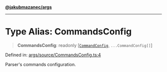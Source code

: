 [**@jakubmazanec/args**](../README.md)

---

# Type Alias: CommandsConfig

> **CommandsConfig**: readonly \[[`CommandConfig`](CommandConfig.md), `...CommandConfig[]`\]

Defined in:
[args/source/CommandsConfig.ts:4](https://github.com/jakubmazanec/tools/blob/d8ee2855cc8c253cbcc5c4d49e7356ff8450cbde/packages/args/source/CommandsConfig.ts#L4)

Parser's commands configuration.
